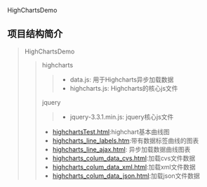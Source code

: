 HighChartsDemo

## 项目结构简介
>HighChartsDemo  
>>highcharts  
>>>- data.js: 用于Highcharts异步加载数据  
>>>- highcharts.js: Highcharts的核心js文件
>>
>>jquery
>>>- jquery-3.3.1.min.js: jquery核心js文件  
>>
>>- [highchartsTest.html](./highchartsTest.html):highchart基本曲线图
>>- [highcharts_line_labels.htm](./highcharts_line_labels.htm):带有数据标签曲线的图表
>>- [highcharts_line_ajax.html](./highcharts_line_ajax.html): 异步加载数据曲线图表
>>- [highcharts_colum_data_cvs.html](./highcharts_colum_data_cvs.html):加载cvs文件数据
>>- [highcharts_colum_data_xml.html](./highcharts_colum_data_xml.html):加载xml文件数据
>>- [highcharts_colum_data_json.html](./highcharts_colum_data_json.html):加载json文件数据